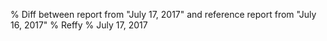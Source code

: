 % Diff between report from "July 17, 2017" and reference report from "July 16, 2017"
% Reffy
% July 17, 2017

